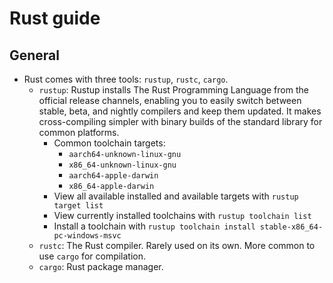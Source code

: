 # Rust guide

## General
* Rust comes with three tools: `rustup`, `rustc`, `cargo`.
  * `rustup`: Rustup installs The Rust Programming Language from the official
    release channels, enabling you to easily switch between stable,
    beta, and nightly compilers and keep them updated. It makes
    cross-compiling simpler with binary builds of the standard library
    for common platforms.
    * Common toolchain targets:
      * `aarch64-unknown-linux-gnu`
      * `x86_64-unknown-linux-gnu`
      * `aarch64-apple-darwin`
      * `x86_64-apple-darwin`
    * View all available installed and available targets with `rustup target list`
    * View currently installed toolchains with `rustup toolchain list`
    * Install a toolchain with `rustup toolchain install stable-x86_64-pc-windows-msvc`
  * `rustc`: The Rust compiler. Rarely used on its own. More common to use `cargo` for compilation.
  * `cargo`: Rust package manager.
